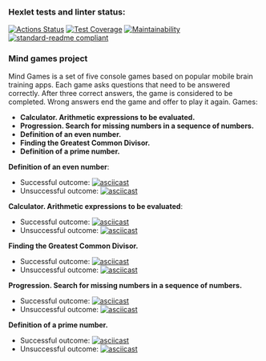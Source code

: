 ### Hexlet tests and linter status:
[![Actions Status](https://github.com/natsts/java-project-61/workflows/hexlet-check/badge.svg)](https://github.com/natsts/java-project-61/actions) [![Test Coverage](https://api.codeclimate.com/v1/badges/13888e7442c226f2f6a6/test_coverage)](https://codeclimate.com/github/natsts/java-project-61/test_coverage) [![Maintainability](https://api.codeclimate.com/v1/badges/13888e7442c226f2f6a6/maintainability)](https://codeclimate.com/github/natsts/java-project-61/maintainability) [![standard-readme compliant](https://img.shields.io/badge/readme%20style-standard-brightgreen.svg?style=flat-square)](https://github.com/RichardLitt/standard-readme)


### Mind games project
Mind Games is a set of five console games based on popular mobile brain training apps. Each game asks questions that need to be answered correctly. After three correct answers, the game is considered to be completed. Wrong answers end the game and offer to play it again. Games:

- **Calculator. Arithmetic expressions to be evaluated.**
- **Progression. Search for missing numbers in a sequence of numbers.**
- **Definition of an even number.**
- **Finding the Greatest Common Divisor.**
- **Definition of a prime number.**

**Definition of an even number**:
- Successful outcome:
[![asciicast](https://asciinema.org/a/dcvtZSdqtGlqEc4N4Gd6ERjxS.svg)](https://asciinema.org/a/dcvtZSdqtGlqEc4N4Gd6ERjxS)
- Unsuccessful outcome:
[![asciicast](https://asciinema.org/a/iGAerOHtCrFY7o3DCvgCJ5GMW.svg)](https://asciinema.org/a/iGAerOHtCrFY7o3DCvgCJ5GMW)

**Calculator. Arithmetic expressions to be evaluated**:
- Successful outcome:
[![asciicast](https://asciinema.org/a/1vZzuOENTbspYjeXBuVTNL1Vj.svg)](https://asciinema.org/a/1vZzuOENTbspYjeXBuVTNL1Vj)
- Unsuccessful outcome:
[![asciicast](https://asciinema.org/a/xC7DMPG0lilrKi8PJcnvqCEBL.svg)](https://asciinema.org/a/xC7DMPG0lilrKi8PJcnvqCEBL)

**Finding the Greatest Common Divisor.**
- Successful outcome:
[![asciicast](https://asciinema.org/a/KAFxMIHcOAOrDn9Dsf9keJS4C.svg)](https://asciinema.org/a/KAFxMIHcOAOrDn9Dsf9keJS4C)
- Unsuccessful outcome:
[![asciicast](https://asciinema.org/a/Adbc5AexnM8YMPlqusVVFn8R0.svg)](https://asciinema.org/a/Adbc5AexnM8YMPlqusVVFn8R0)

**Progression. Search for missing numbers in a sequence of numbers.**
- Successful outcome:
[![asciicast](https://asciinema.org/a/KfuvYfHHUZmg6IPgU5V3yE9Yo.svg)](https://asciinema.org/a/KfuvYfHHUZmg6IPgU5V3yE9Yo)
- Unsuccessful outcome:
[![asciicast](https://asciinema.org/a/QYarEcwvw383bwpPK1R3uaF4Q.svg)](https://asciinema.org/a/QYarEcwvw383bwpPK1R3uaF4Q)

**Definition of a prime number.**
- Successful outcome:
[![asciicast](https://asciinema.org/a/7msXNkXrWQK1uYDx2IOsiJAUt.svg)](https://asciinema.org/a/7msXNkXrWQK1uYDx2IOsiJAUt)
- Unsuccessful outcome:
[![asciicast](https://asciinema.org/a/8oFVmpVS3lV6Ej3hkMwjBIWx0.svg)](https://asciinema.org/a/8oFVmpVS3lV6Ej3hkMwjBIWx0)
